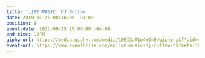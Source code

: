 ```yaml
---
title: 'LIVE MUSIC: DJ Outlaw'
date: 2019-06-25 08:46:00 -04:00
position: 8
event-date: 2021-09-25 19:00:00 -04:00
end-time: 10PM
giphy-url: https://media.giphy.com/media/108I3aT1o4WQ48/giphy.gif?cid=ecf05e47ixnnha3qcv9t3zjchzghopyvi7js3rkyzvjyvmbj&rid=giphy.gif&ct=g
event-url: https://www.eventbrite.com/e/live-music-dj-outlaw-tickets-168143693313
---
```



